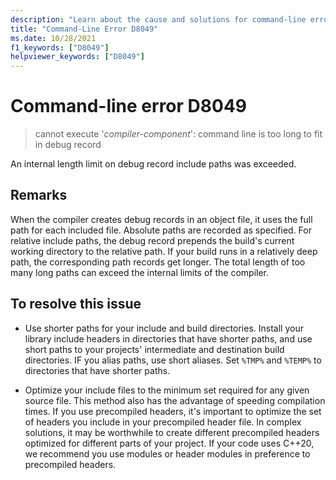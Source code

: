 ```yaml
---
description: "Learn about the cause and solutions for command-line error D8049"
title: "Command-Line Error D8049"
ms.date: 10/28/2021
f1_keywords: ["D8049"]
helpviewer_keywords: ["D8049"]
---
```

# Command-line error D8049

> cannot execute '*compiler-component*': command line is too long to fit in debug record

An internal length limit on debug record include paths was exceeded.

## Remarks

When the compiler creates debug records in an object file, it uses the full path for each included file. Absolute paths are recorded as specified. For relative include paths, the debug record prepends the build's current working directory to the relative path. If your build runs in a relatively deep path, the corresponding path records get longer. The total length of too many long paths can exceed the internal limits of the compiler.

## To resolve this issue

- Use shorter paths for your include and build directories. Install your library include headers in directories that have shorter paths, and use short paths to your projects' intermediate and destination build directories. IF you alias paths, use short aliases. Set `%TMP%` and `%TEMP%` to directories that have shorter paths.

- Optimize your include files to the minimum set required for any given source file. This method also has the advantage of speeding compilation times. If you use precompiled headers, it's important to optimize the set of headers you include in your precompiled header file. In complex solutions, it may be worthwhile to create different precompiled headers optimized for different parts of your project. If your code uses C++20, we recommend you use modules or header modules in preference to precompiled headers.
